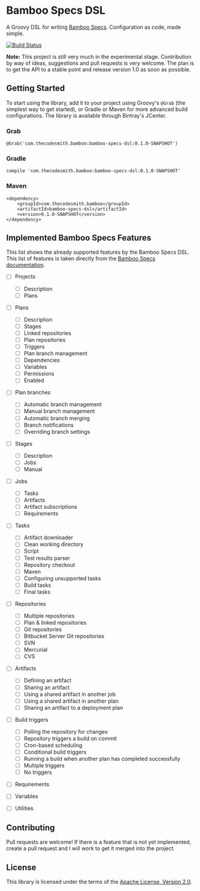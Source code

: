 # Bamboo Specs DSL

A Groovy DSL for writing [Bamboo
Specs](https://confluence.atlassian.com/bamboo/bamboo-specs-894743906.html).
Configuration as code, made simple.

[![Build
Status](https://travis-ci.org/thecodesmith/bamboo-specs-dsl.svg?branch=master)](https://travis-ci.org/thecodesmith/bamboo-specs-dsl)

**Note:** This project is still very much in the experimental stage. Contribution by
way of ideas, suggestions and pull requests is very welcome. The plan is to get
the API to a stable point and release version 1.0 as soon as possible.


## Getting Started

To start using the library, add it to your project using Groovy's `@Grab` (the
simplest way to get started), or Gradle or Maven for more advanced build
configurations. The library is available through Bintray's JCenter.

### Grab

    @Grab('com.thecodesmith.bamboo:bamboo-specs-dsl:0.1.0-SNAPSHOT')

### Gradle

    compile 'com.thecodesmith.bamboo:bamboo-specs-dsl:0.1.0-SNAPSHOT'

### Maven

    <dependency>
        <groupId>com.thecodesmith.bamboo</groupId>
        <artifactId>bamboo-specs-dsl</artifactId>
        <version>0.1.0-SNAPSHOT</version>
    </dependency>


## Implemented Bamboo Specs Features

This list shows the already supported features by the Bamboo Specs DSL.
This list of features is taken directly from the [Bamboo Specs
documentation](https://docs.atlassian.com/bamboo-specs-docs/latest).

- [ ] Projects
    - [ ] Description
    - [ ] Plans
- [ ] Plans
    - [ ] Description
    - [ ] Stages
    - [ ] Linked repositories
    - [ ] Plan repositories
    - [ ] Triggers
    - [ ] Plan branch management
    - [ ] Dependencies
    - [ ] Variables
    - [ ] Permissions
    - [ ] Enabled
- [ ] Plan branches
    - [ ] Automatic branch management
    - [ ] Manual branch management
    - [ ] Automatic branch merging
    - [ ] Branch notifications
    - [ ] Overriding branch settings
- [ ] Stages
    - [ ] Description
    - [ ] Jobs
    - [ ] Manual
- [ ] Jobs
    - [ ] Tasks
    - [ ] Artifacts
    - [ ] Artifact subscriptions
    - [ ] Requirements
- [ ] Tasks
    - [ ] Artifact downloader
    - [ ] Clean working directory
    - [ ] Script
    - [ ] Test results parser
    - [ ] Repository checkout
    - [ ] Maven
    - [ ] Configuring unsupported tasks
    - [ ] Build tasks
    - [ ] Final tasks
- [ ] Repositories
    - [ ] Multiple repositories
    - [ ] Plan & linked repositories
    - [ ] Git repositories
    - [ ] Bitbucket Server Git repositories
    - [ ] SVN
    - [ ] Mercurial
    - [ ] CVS
- [ ] Artifacts
    - [ ] Defining an artifact
    - [ ] Sharing an artifact
    - [ ] Using a shared artifact in another job
    - [ ] Using a shared artifact in another plan
    - [ ] Sharing an artifact to a deployment plan
- [ ] Build triggers
    - [ ] Polling the repository for changes
    - [ ] Repository triggers a build on commit
    - [ ] Cron-based scheduling
    - [ ] Conditional build triggers
    - [ ] Running a build when another plan has completed successfully
    - [ ] Multiple triggers
    - [ ] No triggers
- [ ] Requirements
- [ ] Variables
- [ ] Utilities


## Contributing

Pull requests are welcome! If there is a feature that is not yet implemented,
create a pull request and I will work to get it merged into the project.


## License

This library is licensed under the terms of the [Apache License, Version
2.0](http://www.apache.org/licenses/LICENSE-2.0.html).
